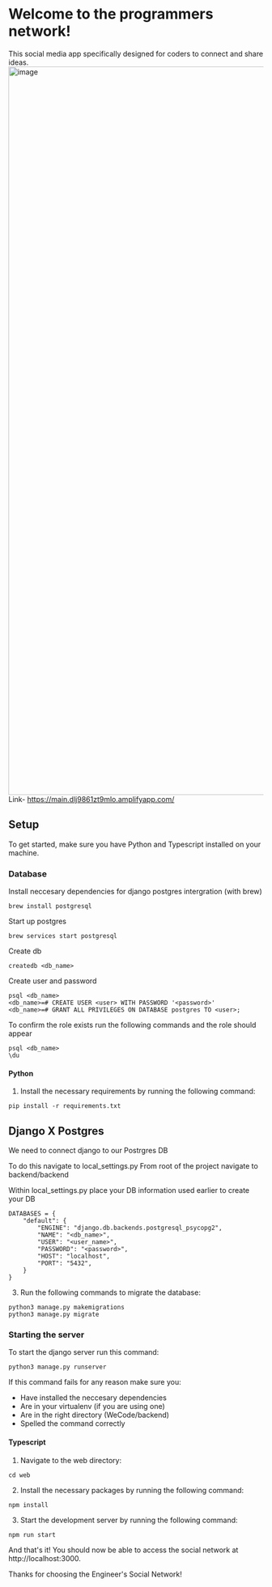 # Welcome to the programmers network!

This social media app specifically designed for coders to connect and share ideas.
<img width="1440" alt="image" src="https://user-images.githubusercontent.com/97781863/212740179-5cc3403f-bab8-45f3-8d9e-19da4995fee5.png">
Link- https://main.dlj9861zt9mlo.amplifyapp.com/


## Setup

To get started, make sure you have Python and Typescript installed on your machine.
### Database 
Install neccesary dependencies for django postgres intergration (with brew)
```
brew install postgresql
```
Start up postgres
```
brew services start postgresql
```
Create db
```
createdb <db_name>
```
Create user and password
```
psql <db_name>
<db_name>=# CREATE USER <user> WITH PASSWORD '<password>'
<db_name>=# GRANT ALL PRIVILEGES ON DATABASE postgres TO <user>;
```
To confirm the role exists run the following commands and the role should appear
```
psql <db_name>
\du
```

#### Python

1. Install the necessary requirements by running the following command:
```
pip install -r requirements.txt
```
## Django X Postgres
We need to connect django to our Postrgres DB

To do this navigate to local_settings.py
From root of the project navigate to backend/backend

Within local_settings.py place your DB information used earlier to create your DB
```
DATABASES = {
    "default": {
        "ENGINE": "django.db.backends.postgresql_psycopg2",
        "NAME": "<db_name>",
        "USER": "<user_name>",
        "PASSWORD": "<password>",
        "HOST": "localhost",
        "PORT": "5432",
    }
}
```

3. Run the following commands to migrate the database:
```
python3 manage.py makemigrations
python3 manage.py migrate
```
### Starting the server
To start the django server run this command:
```
python3 manage.py runserver
```
If this command fails for any reason make sure you:
- Have installed the neccesary dependencies
- Are in your virtualenv (if you are using one)
- Are in the right directory (WeCode/backend)
- Spelled the command correctly 
#### Typescript

1. Navigate to the web directory:
```
cd web
```
2. Install the necessary packages by running the following command:
```
npm install
```

3. Start the development server by running the following command:
```
npm run start
```
And that's it! You should now be able to access the social network at http://localhost:3000.

Thanks for choosing the Engineer's Social Network!

